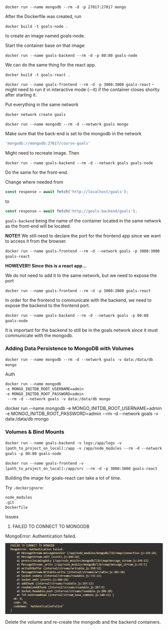 `docker run --name mongodb --rm -d -p 27017:27017 mongo`

After the Dockerfile was created, run

`docker build -t goals-node .`

to create an image named goals-node.

Start the container base on that image:

`docker run --name goals-backend --rm -d -p 80:80 goals-node`


We can do the same thing for the react app.

`docker build -t goals-react .`

`docker run --name goals-frontend --rm -d -p 3000:3000 goals-react` - might need to
run it in interactive mode (--it) if the container closes shorlty after starting it.

Put everything in the same network

`docker network create goals`

`docker run --name mongodb --rm -d --network goals mongo` 

Make sure that the back-end is set to the mongodb in the network

```js
'mongodb://mongodb:27017/course-goals'
```

Might need to recreate image. Then

`docker run --name goals-backend --rm -d --network goals goals-node`

Do the same for the front-end.

Change where needed from

```js
const response = await fetch('http://localhost/goals');
```

to 

```js
const response = await fetch('http://goals-backend/goals');
```

`goals-backend` being the name of the container located in the same network as
the front-end will be located.

<b>NOTE!!</b>
We still need to declare the port for the frontend app since we want to access it from the 
browser.

`docker run --name goals-frontend --rm -d --network goals -p 3000:3000 goals-react`


<b>HOWEVER!! Since this is a react app...</b>


We do not need to add it to the same network, but we need to expose the port

`docker run --name goals-frontend --rm -d -p 3000:3000 goals-react`

In order for the frontend to communicate with the backend, we need to expose
the backend to the frontend port.

`docker run --name goals-backend --rm -d --network goals -p 80:80 goals-node`

It is important for the backend to still be in the goals network since it must
communicate with the mongodb.


### Adding Data Persistence to MongoDB with Volumes

`docker run --name mongodb --rm -d --network goals -v data:/data/db mongo` 

Auth
```
docker run --name mongodb 
-e MONGO_INITDB_ROOT_USERNAME=admin
-e MONGO_INITDB_ROOT_PASSWORD=admin
 --rm -d --network goals -v data:/data/db mongo
```
docker run --name mongodb -e MONGO_INITDB_ROOT_USERNAME=admin -e MONGO_INITDB_ROOT_PASSWORD=admin --rm -d --network goals -v data:/data/db mongo


### Volumes & Bind Mounts

`docker run --name goals-backend -v logs:/app/logs -v [path_to_project_on_local]:/app -v /app/node_modules --rm -d --network goals -p 80:80 goals-node`

`docker run --name goals-frontend -v [path_to_project_on_local]:/app/src --rm -d -p 3000:3000 goals-react`

Building the image for goals-react can take a lot of time.

Try `.dockerignore`:

```docker
node_modules
.git
Dockerfile
```

Issues


1. FAILED TO CONNECT TO MONGODB

MongoError: Authentication failed.

![Alt text](image.png)

Delete the volume and re-create the mongodb and the backend containers.
